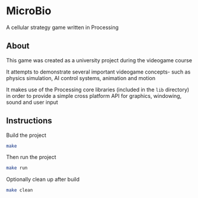 # MicroBio
A cellular strategy game written in Processing

## About

This game was created as a university project during the videogame course

It attempts to demonstrate several important videogame concepts- such as physics simulation,
AI control systems, animation and motion

It makes use of the Processing core libraries (included in the `lib` directory)
in order to provide a simple cross platform API for graphics, windowing, sound and user input

## Instructions

Build the project
```bash
make
```

Then run the project
```bash
make run
```

Optionally clean up after build
```bash
make clean
```